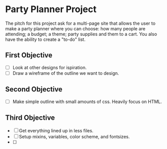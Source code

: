 # Party Planner Project

The pitch for this project ask for a multi-page site that allows the user to make a party planner where you can choose: how many people are attending; a budget; a theme; party supplies and them to a cart. You also have the ability to create a "to-do" list.

## First Objective

- [ ] Look at other designs for ispiration.
- [ ] Draw a wireframe of the outline we want to design.

## Second Objective

- [ ] Make simple outline with small amounts of css. Heavily focus on HTML.

## Third Objective

- [ ] Get everything lined up in less files.
- [ ] Setup mixins, variables, color scheme, and fontsizes.
- [ ]